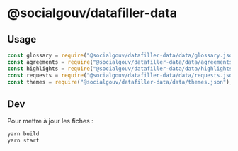 # @socialgouv/datafiller-data

## Usage

```js
const glossary = require("@socialgouv/datafiller-data/data/glossary.json");
const agreements = require("@socialgouv/datafiller-data/data/agreements.json");
const highlights = require("@socialgouv/datafiller-data/data/highlights.json");
const requests = require("@socialgouv/datafiller-data/data/requests.json");
const themes = require("@socialgouv/datafiller-data/data/themes.json");
```

## Dev

Pour mettre à jour les fiches :

```sh
yarn build
yarn start
```
